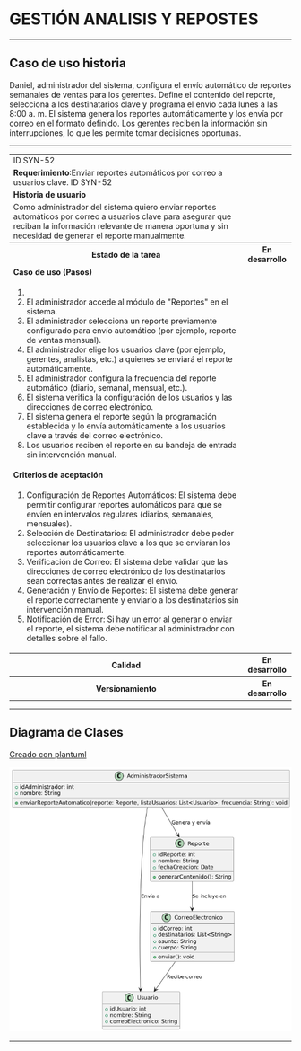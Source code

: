 # GESTIÓN ANALISIS Y REPOSTES 

------

## Caso de uso historia 
Daniel, administrador del sistema, configura el envío automático de reportes semanales de ventas para los gerentes. Define el contenido del reporte, selecciona a los destinatarios clave y programa el envío cada lunes a las 8:00 a. m. El sistema genera los reportes automáticamente y los envía por correo en el formato definido. Los gerentes reciben la información sin interrupciones, lo que les permite tomar decisiones oportunas.

---

<table id="customers">
  <tr class="idtext principal">
    <td>ID SYN-52</td>
  </tr>
  <tr class="single text">
    <td><strong>Requerimiento</strong>:Enviar reportes automáticos por correo a usuarios clave. ID SYN-52</td>
  </tr>
  <tr class="single gray">
    <td><strong>Historia de usuario</strong></td>
  </tr>
  <tr class="single text">
    <td>Como administrador del sistema quiero enviar reportes automáticos por correo a usuarios clave para asegurar que reciban la información relevante de manera oportuna y sin necesidad de generar el reporte manualmente.
</td>
  </tr>
  <tr class="duo">
    <th class="gray"><strong>Estado de la tarea</strong></th>
    <th>En desarrollo</th>
  </tr>
  <tr class="single gray">
    <td><strong>Caso de uso (Pasos)</strong></td>
  </tr>
  <tr class="single text">
    <td>
        <ol>
            <li>
             <li>El administrador accede al módulo de "Reportes" en el sistema.</li>
            <li>El administrador selecciona un reporte previamente configurado para envío automático (por ejemplo, reporte de ventas mensual).</li>
            <li>El administrador elige los usuarios clave (por ejemplo, gerentes, analistas, etc.) a quienes se enviará el reporte automáticamente.</li>
            <li>El administrador configura la frecuencia del reporte automático (diario, semanal, mensual, etc.).</li>
            <li>El sistema verifica la configuración de los usuarios y las direcciones de correo electrónico.</li>
            <li>El sistema genera el reporte según la programación establecida y lo envía automáticamente a los usuarios clave a través del correo electrónico.</li>
            <li>Los usuarios reciben el reporte en su bandeja de entrada sin intervención manual.</li>
          </ol>
   </td>
  </tr>
  <tr class="single gray">
    <td><strong>Criterios de aceptación</strong></td>
  </tr>
  <tr class="single text">
    <td>
        <ol>
              <li>Configuración de Reportes Automáticos: El sistema debe permitir configurar reportes automáticos para que se envíen en intervalos regulares (diarios, semanales, mensuales).</li>
              <li>Selección de Destinatarios: El administrador debe poder seleccionar los usuarios clave a los que se enviarán los reportes automáticamente.</li>
              <li>Verificación de Correo: El sistema debe validar que las direcciones de correo electrónico de los destinatarios sean correctas antes de realizar el envío.</li>
              <li>Generación y Envío de Reportes: El sistema debe generar el reporte correctamente y enviarlo a los destinatarios sin intervención manual.</li>
              <li>Notificación de Error: Si hay un error al generar o enviar el reporte, el sistema debe notificar al administrador con detalles sobre el fallo.</li>
            </ol>
 <tr class="duo">
    <th class="gray"><strong>Calidad</strong></th>
    <th>En desarrollo</th>
  </tr>
  <tr class="duo">
    <th class="gray"><strong>Versionamiento</strong></th>
    <th>En desarrollo</th>
  </tr>
</table>


---
## Diagrama de Clases
[Creado con plantuml](https://plantuml.com/es/)

![Image title](./assets/images/syn-54.png)

---
 